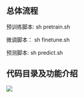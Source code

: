 ## 总体流程
预训练脚本:
sh pretrain.sh

微调脚本：
sh finetune.sh

预测脚本:
sh predict.sh

## 代码目录及功能介绍
![](https://typecho-1301074121.cos.ap-nanjing.myqcloud.com/blog/代码目录及功能介绍.png)






